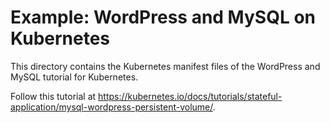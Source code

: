 # Example: WordPress and MySQL on Kubernetes

This directory contains the Kubernetes manifest files of the WordPress and
MySQL tutorial for Kubernetes.

Follow this tutorial at https://kubernetes.io/docs/tutorials/stateful-application/mysql-wordpress-persistent-volume/.
